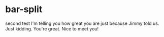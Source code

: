# bar-split
second test
I'm telling you how great you are just because Jimmy told us. Just kidding. You're great. Nice to meet you!
